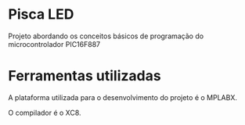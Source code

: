 # Pisca LED

Projeto abordando os conceitos básicos de programação do microcontrolador PIC16F887

# Ferramentas utilizadas

A plataforma utilizada para o desenvolvimento do projeto é o MPLABX.

O compilador é o XC8.
